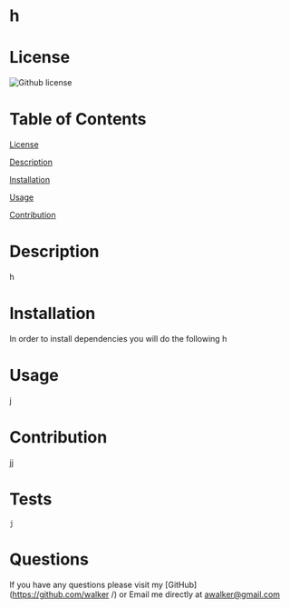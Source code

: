 
          
  # h
    
  # License 
  
  ![Github license](https://img.shields.io/badge/licence-BSD%203-blue.svg)
  
  # Table of Contents

  [License](#license)  
  
  [Description](#description)

  [Installation](#installation)  

  [Usage](#usage)

  [Contribution](#contribution)

   
  # Description
 
  h
  
  # Installation 

  In order to install dependencies you will do the following h

  # Usage
 
  j
  
  # Contribution
  
  jj

  # Tests
  
  `j`

  # Questions 

  If you have any questions please visit my [GitHub](https://github.com/walker /) or Email me directly at <awalker@gmail.com>
